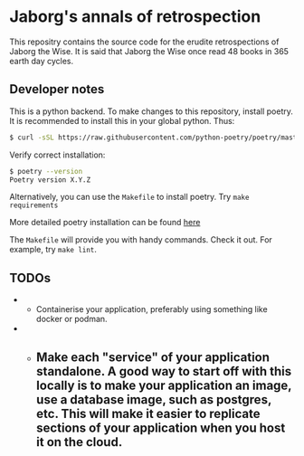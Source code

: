 # Jaborg's annals of retrospection

This repositry contains the source code for the erudite retrospections of Jaborg the Wise. It is said that Jaborg the Wise once read 48 books in 365 earth day cycles.

## Developer notes

This is a python backend. To make changes to this repository, install poetry. It is recommended to install this in your global python. Thus:

```bash
$ curl -sSL https://raw.githubusercontent.com/python-poetry/poetry/master/get-poetry.py | python -
```

Verify correct installation:

```bash
$ poetry --version
Poetry version X.Y.Z
```

Alternatively, you can use the `Makefile` to install poetry. Try `make requirements`

More detailed poetry installation can be found [here](https://python-poetry.org/docs/)

The `Makefile` will provide you with handy commands. Check it out. For example, try `make lint`.

## TODOs

- - Containerise your application, preferably using something like docker or podman.
- - Make each "service" of your application standalone. A good way to start off with this locally is to make your application an image, use a database image, such as postgres, etc. This will make it easier to replicate sections of your application when you host it on the cloud.
    -
